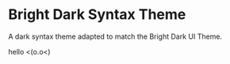 # Bright Dark Syntax Theme

A dark syntax theme adapted to match the Bright Dark UI Theme.

hello <(o.o<)
